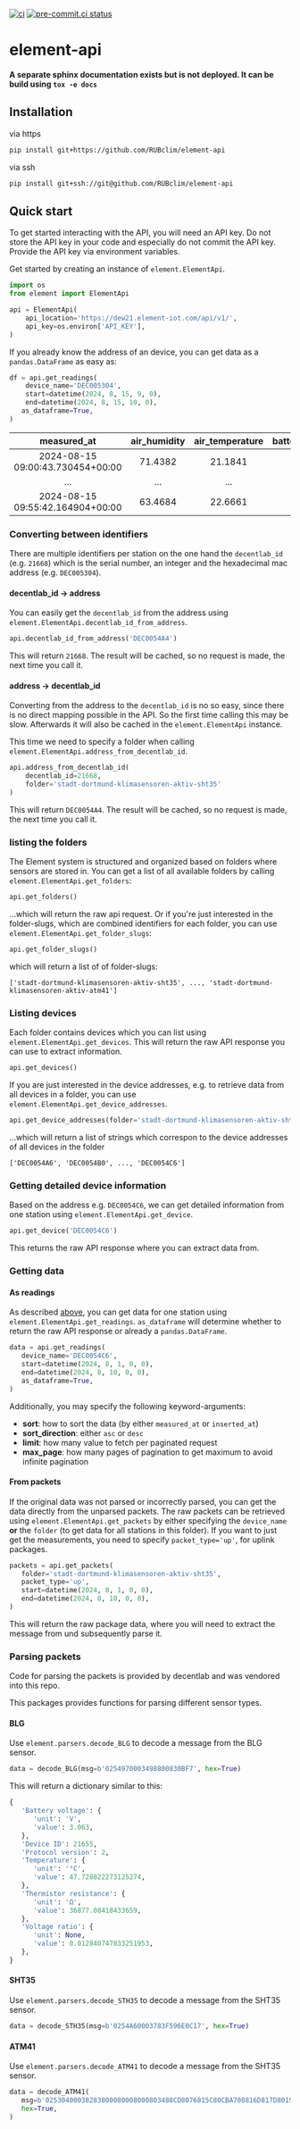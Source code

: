 [![ci](https://github.com/RUBclim/element-api/actions/workflows/ci.yml/badge.svg)](https://github.com/RUBclim/element-api/actions/workflows/ci.yml)
[![pre-commit.ci status](https://results.pre-commit.ci/badge/github/RUBclim/element-api/main.svg)](https://results.pre-commit.ci/latest/github/RUBclim/element-api/main)

# element-api

**A separate sphinx documentation exists but is not deployed. It can be build using
`tox -e docs`**

## Installation

via https

```bash
pip install git+https://github.com/RUBclim/element-api
```

via ssh

```bash
pip install git+ssh://git@github.com/RUBclim/element-api
```

## Quick start

To get started interacting with the API, you will need an API key. Do not store the API
key in your code and especially do not commit the API key. Provide the API key via
environment variables.

Get started by creating an instance of `element.ElementApi`.

```python
import os
from element import ElementApi

api = ElementApi(
    api_location='https://dew21.element-iot.com/api/v1/',
    api_key=os.environ['API_KEY'],
)
```

If you already know the address of an device, you can get data as a `pandas.DataFrame`
as easy as:

```python
df = api.get_readings(
    device_name='DEC005304',
    start=datetime(2024, 8, 15, 9, 0),
    end=datetime(2024, 8, 15, 10, 0),
   as_dataframe=True,
)
```

|           measured_at            | air_humidity | air_temperature | battery_voltage | device_id | protocol_version |
| :------------------------------: | :----------: | :-------------: | :-------------: | :-------: | :--------------: |
| 2024-08-15 09:00:43.730454+00:00 |   71.4382    |     21.1841     |      3.073      |   21668   |        2         |
|               ...                |     ...      |       ...       |       ...       |    ...    |       ...        |
| 2024-08-15 09:55:42.164904+00:00 |   63.4684    |     22.6661     |      3.073      |   21668   |        2         |

### Converting between identifiers

There are multiple identifiers per station on the one hand the `decentlab_id` (e.g.
`21668`) which is the serial number, an integer and the hexadecimal mac address (e.g.
`DEC005304`).

#### decentlab_id &rarr; address

You can easily get the `decentlab_id` from the address using
`element.ElementApi.decentlab_id_from_address`.

```python
api.decentlab_id_from_address('DEC0054A4')
```

This will return `21668`. The result will be cached, so no request is made, the next
time you call it.

#### address &rarr; decentlab_id

Converting from the address to the `decentlab_id` is no so easy, since there is no
direct mapping possible in the API. So the first time calling this may be slow.
Afterwards it will also be cached in the `element.ElementApi` instance.

This time we need to specify a folder when calling
`element.ElementApi.address_from_decentlab_id`.

```python
api.address_from_decentlab_id(
    decentlab_id=21668,
    folder='stadt-dortmund-klimasensoren-aktiv-sht35'
)
```

This will return `DEC0054A4`. The result will be cached, so no request is made, the next
time you call it.

### listing the folders

The Element system is structured and organized based on folders where sensors are stored
in. You can get a list of all available folders by calling
`element.ElementApi.get_folders`:

```python
api.get_folders()
```

...which will return the raw api request. Or if you're just interested in the
folder-slugs, which are combined identifiers for each folder, you can use
`element.ElementApi.get_folder_slugs`:

```python
api.get_folder_slugs()
```

which will return a list of of folder-slugs:

```console
['stadt-dortmund-klimasensoren-aktiv-sht35', ..., 'stadt-dortmund-klimasensoren-aktiv-atm41']

```

### Listing devices

Each folder contains devices which you can list using `element.ElementApi.get_devices`.
This will return the raw API response you can use to extract information.

```python
api.get_devices()
```

If you are just interested in the device addresses, e.g. to retrieve data from all
devices in a folder, you can use `element.ElementApi.get_device_addresses`.

```python
api.get_device_addresses(folder='stadt-dortmund-klimasensoren-aktiv-sht35')
```

...which will return a list of strings which correspon to the device addresses of all
devices in the folder

```console
['DEC0054A6', 'DEC0054B0', ..., 'DEC0054C6']
```

### Getting detailed device information

Based on the address e.g. `DEC0054C6`, we can get detailed information from one station
using `element.ElementApi.get_device`.

```python
api.get_device('DEC0054C6')
```

This returns the raw API response where you can extract data from.

### Getting data

#### As readings

As described [above](#quick-start), you can get data for one station using
`element.ElementApi.get_readings`. `as_dataframe` will determine whether to return the
raw API response or already a `pandas.DataFrame`.

```python
data = api.get_readings(
   device_name='DEC0054C6',
   start=datetime(2024, 8, 1, 0, 0),
   end=datetime(2024, 8, 10, 0, 0),
   as_dataframe=True,
)
```

Additionally, you may specify the following keyword-arguments:

- **sort**: how to sort the data (by either `measured_at` or `inserted_at`)
- **sort_direction**: either `asc` or `desc`
- **limit**: how many value to fetch per paginated request
- **max_page**: how many pages of pagination to get maximum to avoid infinite pagination

#### From packets

If the original data was not parsed or incorrectly parsed, you can get the data directly
from the unparsed packets. The raw packets can be retrieved using
`element.ElementApi.get_packets` by either specifying the `device_name` **or** the
`folder` (to get data for all stations in this folder). If you want to just get the
measurements, you need to specify `packet_type='up'`, for uplink packages.

```python
packets = api.get_packets(
   folder='stadt-dortmund-klimasensoren-aktiv-sht35',
   packet_type='up',
   start=datetime(2024, 8, 1, 0, 0),
   end=datetime(2024, 8, 10, 0, 0),
)
```

This will return the raw package data, where you will need to extract the message from
und subsequently parse it.

### Parsing packets

Code for parsing the packets is provided by decentlab and was vendored into this repo.

This packages provides functions for parsing different sensor types.

#### BLG

Use `element.parsers.decode_BLG` to decode a message from the BLG sensor.

```python
data = decode_BLG(msg=b'0254970003498800830BF7', hex=True)
```

This will return a dictionary similar to this:

```python
{
   'Battery voltage': {
      'unit': 'V',
      'value': 3.063,
   },
   'Device ID': 21655,
   'Protocol version': 2,
   'Temperature': {
      'unit': '°C',
      'value': 47.728822273125274,
   },
   'Thermistor resistance': {
      'unit': 'Ω',
      'value': 36877.08418433659,
   },
   'Voltage ratio': {
      'unit': None,
      'value': 0.012840747833251953,
   },
}
```

#### SHT35

Use `element.parsers.decode_STH35` to decode a message from the SHT35 sensor.

```python
data = decode_STH35(msg=b'0254A60003783F596E0C17', hex=True)
```

#### ATM41

Use `element.parsers.decode_ATM41` to decode a message from the SHT35 sensor.

```python
data = decode_ATM41(
   msg=b'02530400038283800080008000803488CD8076815C80CBA708816D817D80197FF680007FDB7FDB0AAE',
   hex=True,
)
```
